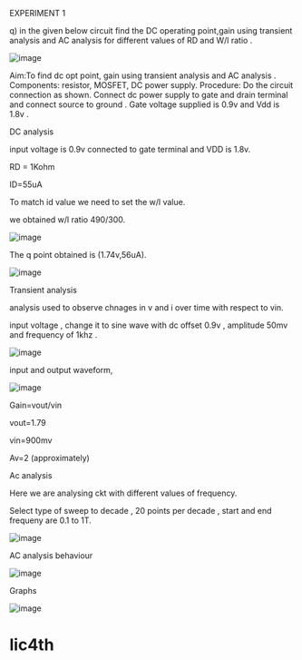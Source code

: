 
EXPERIMENT 1

q) in the given below circuit find the DC operating point,gain using transient analysis and AC analysis for different values of RD and W/l ratio .

 ![image](https://github.com/user-attachments/assets/e24d01dd-3817-4812-8027-e1ef4ba223b1)

Aim:To find dc opt point, gain using transient analysis and AC analysis .
Components: resistor, MOSFET, DC power supply.
Procedure:
 Do the circuit connection as shown.
Connect dc power supply to gate and drain terminal and connect source to ground .
Gate voltage supplied is 0.9v and Vdd is 1.8v .

DC analysis 

input voltage is 0.9v connected to gate terminal and VDD is 1.8v.

RD = 1Kohm

ID=55uA

To match id value we need to set the w/l value.

we obtained w/l ratio 490/300.

![image](https://github.com/user-attachments/assets/ad7cccc9-f319-4c8d-9959-6404d166132f)


The q point obtained is (1.74v,56uA).

![image](https://github.com/user-attachments/assets/967d9c7d-c88a-48ad-b364-f7132056c87c)


Transient analysis 

analysis used to observe chnages in v and i over time with respect to vin.

input voltage , change it to sine wave with dc offset 0.9v , amplitude 50mv and frequency of 1khz .

![image](https://github.com/user-attachments/assets/5986382a-a277-4c75-9144-914b82291e07)

input and output waveform,

![image](https://github.com/user-attachments/assets/b6d81f1c-3b19-4c33-a119-0613d4613e9b)

Gain=vout/vin

vout=1.79

vin=900mv

Av=2 (approximately)

Ac analysis 

Here we are analysing ckt with different values of frequency.

Select type of sweep to decade , 20 points per decade , start and end frequeny are 0.1 to 1T.

![image](https://github.com/user-attachments/assets/63bafc40-9279-49ba-a236-5c2cd951b9ed)

AC analysis behaviour

![image](https://github.com/user-attachments/assets/25e6f5a1-e877-459c-90ce-ba2cf69ae624)

Graphs

![image](https://github.com/user-attachments/assets/c6f1c7d7-887e-4882-ae6a-6e48442a27b4)





















# lic4th
